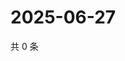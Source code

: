 # 2025-06-27

共 0 条

<!-- BEGIN ZHIHUVIDEO -->
<!-- 最后更新时间 Fri Jun 27 2025 02:16:03 GMT+0800 (China Standard Time) -->

<!-- END ZHIHUVIDEO -->
